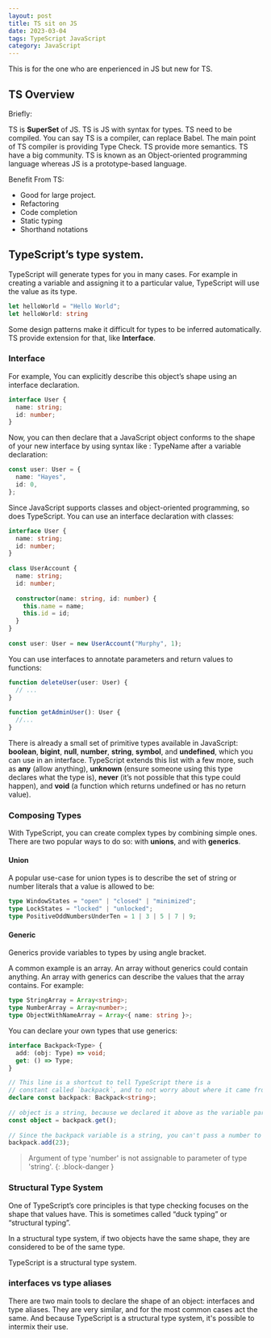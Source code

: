 ```yaml
---
layout: post
title: TS sit on JS 
date: 2023-03-04
tags: TypeScript JavaScript 
category: JavaScript
---
```


This is for the one who are enperienced in JS but new for TS.


## TS Overview

Briefly: 

TS is **SuperSet** of JS.
TS is JS with syntax for types.
TS need to be compiled.
You can say TS is a compiler, can replace Babel.
The main point of TS compiler is providing Type Check.
TS provide more semantics.
TS have a big community.
TS is known as an Object-oriented programming language whereas JS is a prototype-based language.

Benefit From TS:

- Good for large project. 
- Refactoring
- Code completion
- Static typing
- Shorthand notations

## TypeScript’s type system.

TypeScript will generate types for you in many cases. 
For example in creating a variable and assigning it to a particular value, TypeScript will use the value as its type.
```ts
let helloWorld = "Hello World";
let helloWorld: string
```

Some design patterns make it difficult for types to be inferred automatically. 
TS provide extension for that, like **Interface**.

### Interface

For example, You can explicitly describe this object’s shape using an interface declaration.
```ts
interface User {
  name: string;
  id: number;
}
```
Now, you can then declare that a JavaScript object conforms to the shape of your new interface by using syntax like : TypeName after a variable declaration:
```ts
const user: User = {
  name: "Hayes",
  id: 0,
};
```

Since JavaScript supports classes and object-oriented programming, so does TypeScript. You can use an interface declaration with classes:
```ts
interface User {
  name: string;
  id: number;
}
 
class UserAccount {
  name: string;
  id: number;
 
  constructor(name: string, id: number) {
    this.name = name;
    this.id = id;
  }
}
 
const user: User = new UserAccount("Murphy", 1);
```

You can use interfaces to annotate parameters and return values to functions:
```ts
function deleteUser(user: User) {
  // ...
}
 
function getAdminUser(): User {
  //...
}
```

There is already a small set of primitive types available in JavaScript: **boolean**, __bigint__, **null**, **number**, **string**, **symbol**, and **undefined**, which you can use in an interface. TypeScript extends this list with a few more, such as **any** (allow anything), **unknown** (ensure someone using this type declares what the type is), **never** (it’s not possible that this type could happen), and **void** (a function which returns undefined or has no return value).

### Composing Types

With TypeScript, you can create complex types by combining simple ones. There are two popular ways to do so: with **unions**, and with **generics**.

#### Union
A popular use-case for union types is to describe the set of string or number literals that a value is allowed to be:
```ts
type WindowStates = "open" | "closed" | "minimized";
type LockStates = "locked" | "unlocked";
type PositiveOddNumbersUnderTen = 1 | 3 | 5 | 7 | 9;
```

#### Generic
Generics provide variables to types by using angle bracket. 

A common example is an array. An array without generics could contain anything. An array with generics can describe the values that the array contains.
For example: 
```ts
type StringArray = Array<string>;
type NumberArray = Array<number>;
type ObjectWithNameArray = Array<{ name: string }>;
```

You can declare your own types that use generics:
``` ts
interface Backpack<Type> {
  add: (obj: Type) => void;
  get: () => Type;
}

// This line is a shortcut to tell TypeScript there is a
// constant called `backpack`, and to not worry about where it came from.
declare const backpack: Backpack<string>;
 
// object is a string, because we declared it above as the variable part of Backpack.
const object = backpack.get();
 
// Since the backpack variable is a string, you can't pass a number to the add function.
backpack.add(23);
```
> Argument of type 'number' is not assignable to parameter of type 'string'.
{: .block-danger }


### Structural Type System

One of TypeScript’s core principles is that type checking focuses on the shape that values have. This is sometimes called “duck typing” or “structural typing”.

In a structural type system, if two objects have the same shape, they are considered to be of the same type.

TypeScript is a structural type system.

### interfaces vs type aliases

There are two main tools to declare the shape of an object: interfaces and type aliases.
They are very similar, and for the most common cases act the same. And because TypeScript is a structural type system, it's possible to intermix their use.


